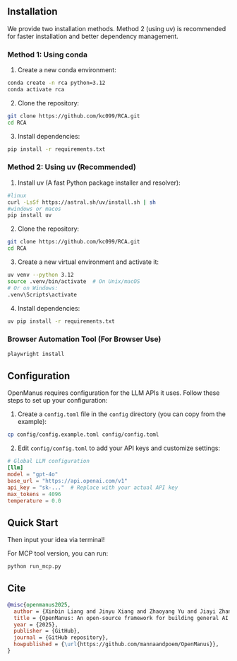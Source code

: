 

## Installation

We provide two installation methods. Method 2 (using uv) is recommended for faster installation and better dependency management.

### Method 1: Using conda

1. Create a new conda environment:

```bash
conda create -n rca python=3.12
conda activate rca
```

2. Clone the repository:

```bash
git clone https://github.com/kc099/RCA.git
cd RCA
```

3. Install dependencies:

```bash
pip install -r requirements.txt
```

### Method 2: Using uv (Recommended)

1. Install uv (A fast Python package installer and resolver):

```bash
#linux
curl -LsSf https://astral.sh/uv/install.sh | sh
#windows or macos
pip install uv
```

2. Clone the repository:

```bash
git clone https://github.com/kc099/RCA.git
cd RCA
```

3. Create a new virtual environment and activate it:

```bash
uv venv --python 3.12
source .venv/bin/activate  # On Unix/macOS
# Or on Windows:
.venv\Scripts\activate
```

4. Install dependencies:

```bash
uv pip install -r requirements.txt
```

### Browser Automation Tool (For Browser Use)
```bash
playwright install
```

## Configuration

OpenManus requires configuration for the LLM APIs it uses. Follow these steps to set up your configuration:

1. Create a `config.toml` file in the `config` directory (you can copy from the example):

```bash
cp config/config.example.toml config/config.toml
```

2. Edit `config/config.toml` to add your API keys and customize settings:

```toml
# Global LLM configuration
[llm]
model = "gpt-4o"
base_url = "https://api.openai.com/v1"
api_key = "sk-..."  # Replace with your actual API key
max_tokens = 4096
temperature = 0.0
```
## Quick Start


Then input your idea via terminal!

For MCP tool version, you can run:
```bash
python run_mcp.py
```


## Cite
```bibtex
@misc{openmanus2025,
  author = {Xinbin Liang and Jinyu Xiang and Zhaoyang Yu and Jiayi Zhang and Sirui Hong},
  title = {OpenManus: An open-source framework for building general AI agents},
  year = {2025},
  publisher = {GitHub},
  journal = {GitHub repository},
  howpublished = {\url{https://github.com/mannaandpoem/OpenManus}},
}
```
